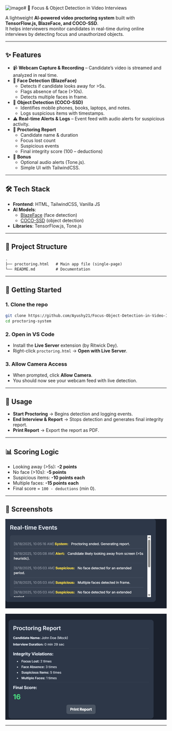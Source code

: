<img width="881" height="281" alt="image" src="https://github.com/user-attachments/assets/e3faa656-57b2-4fee-9898-a2e7995833f6" /># 🎥 Focus & Object Detection in Video Interviews

A lightweight **AI-powered video proctoring system** built with **TensorFlow.js, BlazeFace, and COCO-SSD**.  
It helps interviewers monitor candidates in real-time during online interviews by detecting focus and unauthorized objects.

---

## ✨ Features
- 📹 **Webcam Capture & Recording** – Candidate’s video is streamed and analyzed in real time.  
- 👤 **Face Detection (BlazeFace)**  
  - Detects if candidate looks away for >5s.  
  - Flags absence of face (>10s).  
  - Detects multiple faces in frame.  
- 📱 **Object Detection (COCO-SSD)**  
  - Identifies mobile phones, books, laptops, and notes.  
  - Logs suspicious items with timestamps.  
- ⚠️ **Real-time Alerts & Logs** – Event feed with audio alerts for suspicious activity.  
- 📑 **Proctoring Report**  
  - Candidate name & duration  
  - Focus lost count  
  - Suspicious events  
  - Final integrity score (100 – deductions)  
- 🎁 **Bonus**  
  - Optional audio alerts (Tone.js).  
  - Simple UI with TailwindCSS.  

---

## 🛠️ Tech Stack
- **Frontend**: HTML, TailwindCSS, Vanilla JS  
- **AI Models**:  
  - [BlazeFace](https://github.com/tensorflow/tfjs-models/tree/master/blazeface) (face detection)  
  - [COCO-SSD](https://github.com/tensorflow/tfjs-models/tree/master/coco-ssd) (object detection)  
- **Libraries**: TensorFlow.js, Tone.js  

---

## 📂 Project Structure
```
.
├── proctoring.html   # Main app file (single-page)
└── README.md         # Documentation
```

---

## 🚀 Getting Started

### 1. Clone the repo
```bash
git clone https://github.com/Ayushy21/Focus-Object-Detection-in-Video-Interviews/edit/main/README.md
cd proctoring-system
```

### 2. Open in VS Code
- Install the **Live Server** extension (by Ritwick Dey).
- Right-click `proctoring.html` → **Open with Live Server**.


### 3. Allow Camera Access
- When prompted, click **Allow Camera**.
- You should now see your webcam feed with live detection.

---

## 📝 Usage
- **Start Proctoring** → Begins detection and logging events.  
- **End Interview & Report** → Stops detection and generates final integrity report.  
- **Print Report** → Export the report as PDF.  

---

## 📊 Scoring Logic
- Looking away (>5s): **-2 points**  
- No face (>10s): **-5 points**  
- Suspicious items: **-10 points each**  
- Multiple faces: **-15 points each**  
- Final score = `100 - deductions` (min 0).  

---


## 📸 Screenshots

![Screenshot 1](Screenshot1.png)

![Screenshot 2](Screenshot2.png)

---

